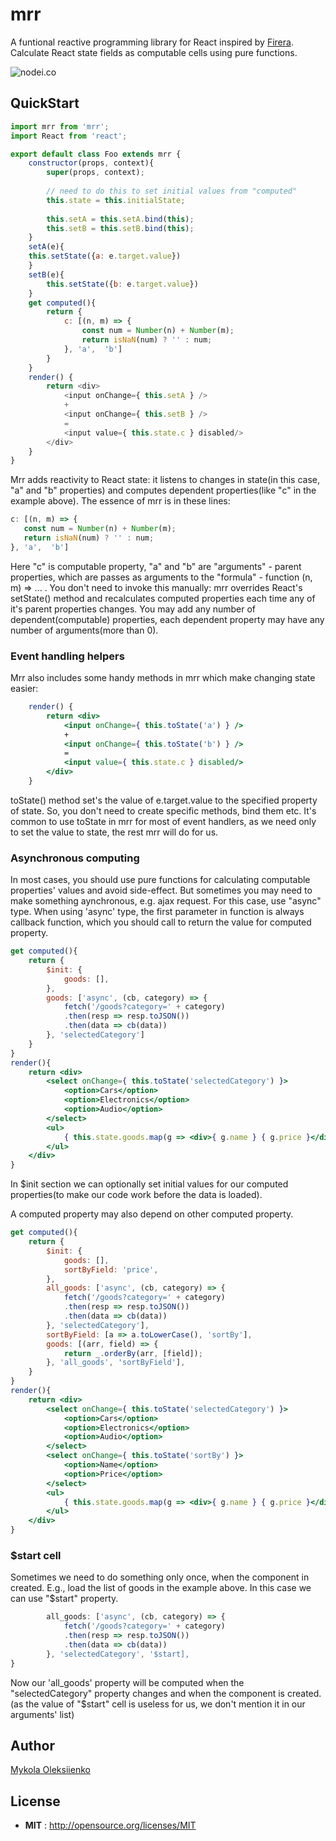 ﻿
# mrr

A funtional reactive programming library for React inspired by [Firera](https://github.com/mikolalex/firera).
Calculate React state fields as computable cells using pure functions.

![nodei.co](https://nodei.co/npm/mrr.png?downloads=true&downloadRank=true&stars=true)


## QuickStart

```js
import mrr from 'mrr';
import React from 'react';

export default class Foo extends mrr {
    constructor(props, context){
        super(props, context);
        
        // need to do this to set initial values from "computed"
        this.state = this.initialState;
        
        this.setA = this.setA.bind(this);
        this.setB = this.setB.bind(this);
    }
    setA(e){
	this.setState({a: e.target.value})
    }
    setB(e){
        this.setState({b: e.target.value})
    }
    get computed(){
        return {
            c: [(n, m) => { 
                const num = Number(n) + Number(m);
                return isNaN(num) ? '' : num;
            }, 'a',  'b']
        }
    }
    render() {
        return <div>
            <input onChange={ this.setA } />
            +
            <input onChange={ this.setB } />
            =
            <input value={ this.state.c } disabled/>
        </div>
    }
}
```

Mrr adds reactivity to React state: it listens to changes in state(in this case, "a" and "b" properties) and computes dependent properties(like "c" in the example above). 
The essence of mrr is in these lines:
```js
c: [(n, m) => { 
   const num = Number(n) + Number(m);
   return isNaN(num) ? '' : num;
}, 'a',  'b']
```
Here "c" is computable property, "a" and "b" are "arguments" - parent properties, which are passes as arguments to the "formula" - function (n, m) => ... . You don't need to invoke this manually: mrr overrides React's setState() method and recalculates computed properties each time any of it's parent properties changes.
You may add any number of dependent(computable) properties, each dependent property may have any number of arguments(more than 0).

### Event handling helpers

Mrr also includes some handy methods in mrr which make changing state easier:
```jsx
    render() {
        return <div>
            <input onChange={ this.toState('a') } />
            +
            <input onChange={ this.toState('b') } />
            =
            <input value={ this.state.c } disabled/>
        </div>
    }
```
toState() method set's the value of e.target.value to the specified property of state. So, you don't need to create specific methods, bind them etc. It's common to use toState in mrr for most of event handlers, as we need only to set the value to state, the rest mrr will do for us.

### Asynchronous computing

In most cases, you should use pure functions for calculating computable properties' values and avoid side-effect. But sometimes you may need to make something aynchronous, e.g. ajax request. For this case, use "async" type.
When using 'async' type, the first parameter in function is always callback function, which you should call to return the value for computed property.
```jsx
get computed(){
    return {
        $init: {
            goods: [],
        },
        goods: ['async', (cb, category) => {
            fetch('/goods?category=' + category)
            .then(resp => resp.toJSON())
            .then(data => cb(data))
        }, 'selectedCategory']
    }
}
render(){
    return <div>
        <select onChange={ this.toState('selectedCategory') }>
            <option>Cars</option>
            <option>Electronics</option>
            <option>Audio</option>
        </select>
        <ul>
            { this.state.goods.map(g => <div>{ g.name } { g.price }</div>) }
        </ul>
    </div>
}
```
In $init section we can optionally set initial values for our computed properties(to make our code work before the data is loaded).

A computed property may also depend on other computed property.
```jsx
get computed(){
	return {
        $init: {
            goods: [],
            sortByField: 'price',
        },
        all_goods: ['async', (cb, category) => {
            fetch('/goods?category=' + category)
            .then(resp => resp.toJSON())
            .then(data => cb(data))
        }, 'selectedCategory'],
        sortByField: [a => a.toLowerCase(), 'sortBy'],
        goods: [(arr, field) => {
            return _.orderBy(arr, [field]);
        }, 'all_goods', 'sortByField'],
    }
}
render(){
    return <div>
        <select onChange={ this.toState('selectedCategory') }>
            <option>Cars</option>
            <option>Electronics</option>
            <option>Audio</option>
        </select>
        <select onChange={ this.toState('sortBy') }>
            <option>Name</option>
            <option>Price</option>
        </select>
        <ul>
            { this.state.goods.map(g => <div>{ g.name } { g.price }</div>) }
        </ul>
    </div>
}
```

### $start cell

Sometimes we need to do something only once, when the component in created.
E.g., load the list of goods in the example above.
In this case we can use "$start" property.
```jsx
        all_goods: ['async', (cb, category) => {
            fetch('/goods?category=' + category)
            .then(resp => resp.toJSON())
            .then(data => cb(data))
        }, 'selectedCategory', '$start],
}
```
Now our 'all_goods' property will be computed when the "selectedCategory" property changes and when the component is created.
(as the value of "$start" cell is useless for us, we don't mention it in our arguments' list) 


## Author

[Mykola Oleksiienko](https://github.com/mikolalex/)

## License

 - **MIT** : http://opensource.org/licenses/MIT
